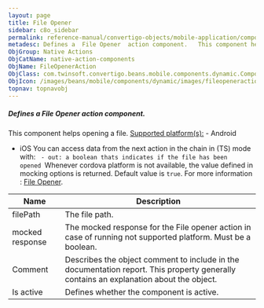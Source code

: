 ```yaml
---
layout: page
title: File Opener
sidebar: c8o_sidebar
permalink: reference-manual/convertigo-objects/mobile-application/components/native-action-components/file-opener/
metadesc: Defines a  File Opener  action component.   This component helps opening a file.  Supported platform(s)    Android  iOS  You can access data from the 
ObjGroup: Native Actions
ObjCatName: native-action-components
ObjName: FileOpenerAction
ObjClass: com.twinsoft.convertigo.beans.mobile.components.dynamic.ComponentManager$1
ObjIcon: /images/beans/mobile/components/dynamic/images/fileopeneraction_color_32x32.png
topnav: topnavobj
---
```

##### Defines a <i>File Opener</i> action component. 
 This component helps opening a file.
<u>Supported platform(s):</u> - Android
 - iOS
You can access data from the next action in the chain in (TS) mode with: <code> - out: a boolean thats indicates if the file has been opened
</code>Whenever cordova platform is not available, the value defined in mocking options is returned.
 Default value is <code>true</code>.
For more information : <a target='_blank' href='https://ionicframework.com/docs/v3/native/file-opener/'>File Opener</a>.

Name | Description 
--- | ---
filePath | The file path.
mocked response | The mocked response for the File opener action in case of running not supported platform. Must be a boolean.
Comment | Describes the object comment to include in the documentation report.  This property generally contains an explanation about the object. 
Is active | Defines whether the component is active. 

